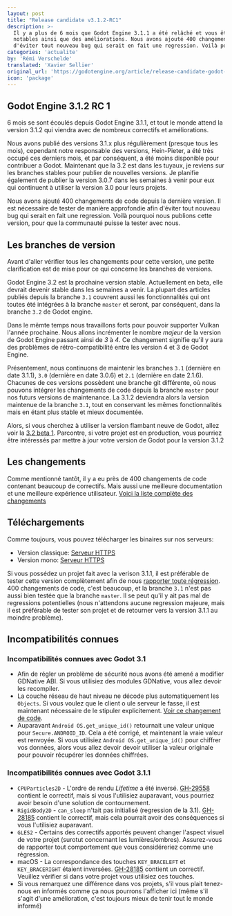 ```yaml
---
layout: post
title: "Release candidate v3.1.2-RC1"
description: >-
  Il y a plus de 6 mois que Godot Engine 3.1.1 a été relâché et vous êtes nombreux à attendre la version 3.1.2. Cette dernière contiendra son lot de correctifs
  notables ainsi que des améliorations. Nous avons ajouté 400 changements de code depuis la dernière version. Il est nécessaire de tester de manière approfondie afin
  d'éviter tout nouveau bug qui serait en fait une regression. Voilà pourquoi nous publions cette version, pour que la communauté puisse la tester avec nous.
categories: 'actualite'
by: 'Rémi Verschelde'
translated: 'Xavier Sellier'
original_url: 'https://godotengine.org/article/release-candidate-godot-3-1-2-rc-1'
icon: 'package'
---
```

## Godot Engine 3.1.2 RC 1
6 mois se sont écoulés depuis Godot Engine 3.1.1, et tout le monde attend la version 3.1.2 qui viendra avec de nombreux correctifs et améliorations.

Nous avons publié des versions 3.1.x plus régulièrement (presque tous les mois), cependant notre responsable des versions, Hein-Pieter, a été très
occupé ces derniers mois, et par conséquent, a été moins disponible pour contribuer a Godot. Maintenant que la 3.2 est dans les tuyaux, je reviens sur
les branches stables pour publier de nouvelles versions. Je planifie également de publier la version 3.0.7 dans les semaines à venir pour eux qui continuent à utiliser
la version 3.0 pour leurs projets.

Nous avons ajouté 400 changements de code depuis la dernière version. Il est nécessaire de tester de manière approfondie afin
d'éviter tout nouveau bug qui serait en fait une regression. Voilà pourquoi nous publions cette version, pour que la communauté puisse la tester avec nous.

## Les branches de version
Avant d'aller vérifier tous les changements pour cette version, une petite clarification est de mise pour ce qui concerne
les branches de versions.

Godot Engine 3.2 est la prochaine version stable. Actuellement en beta, elle devrait devenir stable dans les semaines a venir.
La plupart des articles publiés depuis la branche `3.1` couvrent aussi les fonctionnalités qui ont toutes été intégrées à la branche `master` et seront, par conséquent,
dans la branche `3.2` de Godot engine.

Dans le mêmte temps nous travaillons forts pour pouvoir supporter Vulkan l'année prochaine. Nous allons incrémenter le nombre *majeur* de la version de Godot Engine passant ainsi de *3* à *4*. Ce changement signifie qu'il y aura des problèmes de rétro-compatibilité entre les version 4 et 3 de Godot Engine.

Présentement, nous continuons de maintenir les branches `3.1` (dernière en date 3.1.1), `3.0` (dernière en date 3.0.6) et `2.1` (dernière en date 2.1.6). Chacunes de ces versions possèdent une branche git différente, où nous pouvons intégrer les changements de code depuis la branche `master` pour nos futurs versions de maintenance. 
La 3.1.2 deviendra alors la version maintenue de la branche `3.1`, tout en conservant les mêmes fonctionnalités mais en étant plus stable et mieux documentée.

Alors, si vous cherchez à utiliser la version flambant neuve de Godot, allez voir la [3.2 beta 1](https://godotengine.org/article/dev-snapshot-godot-3-2-beta-1). Parcontre, si votre projet est en production, vous pourriez être intéressés par mettre à jour votre version de Godot pour la version 3.1.2

## Les changements
Comme mentionné tantôt, il y a eu près de 400 changements de code contenant beaucoup de correctifs. Mais aussi une meilleure documentation et une meilleure expérience utilisateur. [Voici la liste complète des changements](https://downloads.tuxfamily.org/godotengine/3.1.2/rc1/Godot_v3.1.2-rc1_changelog.txt)

## Téléchargements
Comme toujours, vous pouvez télécharger les binaires sur nos serveurs:

- Version classique: [Serveur HTTPS](https://downloads.tuxfamily.org/godotengine/3.1.2/rc1/)
- Version mono: [Serveur HTTPS](https://downloads.tuxfamily.org/godotengine/3.1.2/rc1/mono/)

Si vous possédez un projet fait avec la verison 3.1.1, il est préférable de tester cette version complètement afin de nous [rapporter toute régression](https://github.com/godotengine/godot/issues). 400 changements de code, c'est beaucoup, et la branche `3.1` n'est pas aussi bien testée que la branche `master`. Il se peut qu'il y ait pas mal de regressions potentielles (nous n'attendons aucune regression majeure, mais il est préférable de tester son projet et de retourner vers la version 3.1.1 au moindre problème).

## Incompatibilités connues
### Incompatibilités connues avec Godot 3.1

- Afin de régler un problème de sécurité nous avons été amené a modifier GDNative ABI. Si vous utilisiez des modules GDNative, vous allez devoir les recompiler.
- La couche réseau de haut niveau ne décode plus automatiquement les `Objects`. Si vous voulez que le client o ule serveur le fasse, il est maintenant nécessaire de le stipuler explicitement. [Voir ce changement de code](https://github.com/godotengine/godot/pull/27485).
- Auparavant `Android OS.get_unique_id()` retournait une valeur unique pour `Secure.ANDROID_ID`. Cela a été corrigé, et maintenant la vraie valeur est renvoyée. Si vous utilisiez `Android OS.get_unique_id()` pour chiffrer vos données, alors vous allez devoir devoir utiliser la valeur originale pour pouvoir récupérer les données chiffrées. 

### Incompatibilités connues avec Godot 3.1.1

- `CPUParticles2D` - L'ordre de rendu *Lifetime* a été inversé. [GH-29558](https://github.com/godotengine/godot/pull/29558) contient le correctif, mais si vous l'utilisiez auparavant, vous pourriez avoir besoin d'une solution de contournement.
- `RigidBody2D` - `can_sleep` n'tait pas initialisé (regression de la 3.1). [GH-28185](https://github.com/godotengine/godot/pull/32767) contient le correctif, mais cela pourrait avoir des conséquences si vous l'utilisiez auparavant.
- `GLES2` - Certains des correctifs apportés peuvent changer l'aspect visuel de votre projet (surotut concernant les lumières/ombres). Assurez-vous de rapporter tout comportement que vous considéreriez comme une régression.
- macOS - La correspondance des touches `KEY_BRACELEFT` et `KEY_BRACERIGHT` étaient inversées. [GH-28185](https://github.com/godotengine/godot/pull/28185) contient un correctif. Veuillez vérifier si dans votre projet vous utilisiez ces touches.
- Si vous remarquez une différence dans vos projets, s'il vous plait tenez-nous en informés comme ça nous pourrons l'afficher ici (même s'il s'agit d'une amélioration, c'est toujours mieux de tenir tout le monde informé)

